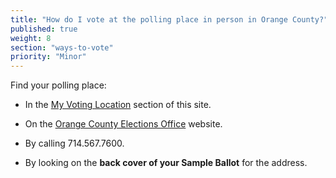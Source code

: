 ```yaml
---
title: "How do I vote at the polling place in person in Orange County?"
published: true
weight: 8
section: "ways-to-vote"
priority: "Minor"
---
```


Find your polling place:  

- In the [My Voting Location](#section-my-polling-place) section of this site.  

- On the [Orange County Elections Office](https://www.ocvote.com/voting/polling-place-and-sample-ballot-finder/find-your-polling-place/) website.  

- By calling 714.567.7600.  

- By looking on the **back cover of your Sample Ballot** for the address.  
